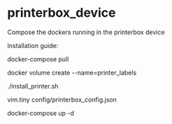 # printerbox_device
Compose the dockers running in the printerbox device

Installation guide:


docker-compose pull

docker volume create --name=printer_labels

./install_printer.sh

vim.tiny config/printerbox_config.json

docker-compose up -d

